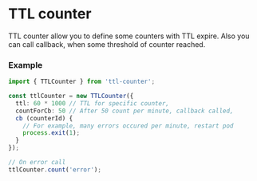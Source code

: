 # TTL counter

TTL counter allow you to define some counters with TTL expire. Also you can call callback, when some threshold of counter reached.

### Example

```typescript
import { TTLCounter } from 'ttl-counter';

const ttlCounter = new TTLCounter({
  ttl: 60 * 1000 // TTL for specific counter,
  countForCb: 50 // After 50 count per minute, callback called,
  cb (counterId) {
    // For example, many errors occured per minute, restart pod
    process.exit(1);
  }
});

// On error call
ttlCounter.count('error');
```
